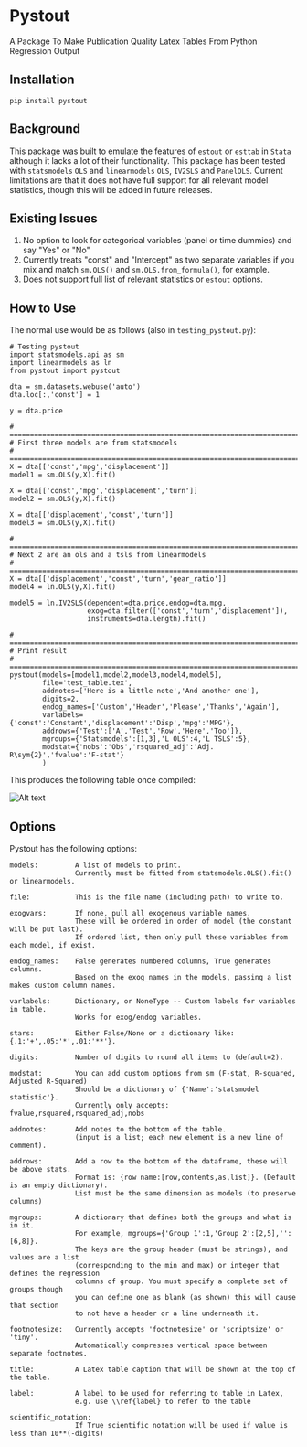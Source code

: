# Pystout
A Package To Make Publication Quality Latex Tables From Python Regression Output

## Installation
`pip install pystout`

## Background
This package was built to emulate the features of `estout` or `esttab` in `Stata` although it lacks a lot of their functionality.
This package has been tested with `statsmodels` `OLS` and `linearmodels` `OLS`, `IV2SLS` and `PanelOLS`.
Current limitations are that it does not have full support for all relevant model statistics, though this will be added in future releases.

## Existing Issues
1. No option to look for categorical variables (panel or time dummies) and say "Yes" or "No"
2. Currently treats "const" and "Intercept" as two separate variables if you mix and match `sm.OLS()` and `sm.OLS.from_formula()`, for example.
3. Does not support full list of relevant statistics or `estout` options.

## How to Use
The normal use would be as follows (also in `testing_pystout.py`):

```
# Testing pystout
import statsmodels.api as sm
import linearmodels as ln
from pystout import pystout

dta = sm.datasets.webuse('auto')
dta.loc[:,'const'] = 1

y = dta.price

# =============================================================================
# First three models are from statsmodels
# =============================================================================
X = dta[['const','mpg','displacement']]
model1 = sm.OLS(y,X).fit()

X = dta[['const','mpg','displacement','turn']]
model2 = sm.OLS(y,X).fit()

X = dta[['displacement','const','turn']]
model3 = sm.OLS(y,X).fit()

# =============================================================================
# Next 2 are an ols and a tsls from linearmodels
# =============================================================================
X = dta[['displacement','const','turn','gear_ratio']]
model4 = ln.OLS(y,X).fit()

model5 = ln.IV2SLS(dependent=dta.price,endog=dta.mpg,
                   exog=dta.filter(['const','turn','displacement']),
                   instruments=dta.length).fit()

# =============================================================================
# Print result
# =============================================================================
pystout(models=[model1,model2,model3,model4,model5],
        file='test_table.tex',
        addnotes=['Here is a little note','And another one'],
        digits=2,
        endog_names=['Custom','Header','Please','Thanks','Again'],
        varlabels={'const':'Constant','displacement':'Disp','mpg':'MPG'},
        addrows={'Test':['A','Test','Row','Here','Too']},
        mgroups={'Statsmodels':[1,3],'L OLS':4,'L TSLS':5},
        modstat={'nobs':'Obs','rsquared_adj':'Adj. R\sym{2}','fvalue':'F-stat'}
        )

```
This produces the following table once compiled:

![Alt text](/testing/test_table.png?raw=true "Python Regression Results")

## Options
Pystout has the following options:

    models:         A list of models to print.
                    Currently must be fitted from statsmodels.OLS().fit() or linearmodels.

    file:           This is the file name (including path) to write to.

    exogvars:       If none, pull all exogenous variable names.
                    These will be ordered in order of model (the constant will be put last).
                    If ordered list, then only pull these variables from each model, if exist.

    endog_names:    False generates numbered columns, True generates columns.
                    Based on the exog_names in the models, passing a list makes custom column names.

    varlabels:      Dictionary, or NoneType -- Custom labels for variables in table.
                    Works for exog/endog variables.

    stars:          Either False/None or a dictionary like: {.1:'+',.05:'*',.01:'**'}.

    digits:         Number of digits to round all items to (default=2).

    modstat:        You can add custom options from sm (F-stat, R-squared, Adjusted R-Squared)
                    Should be a dictionary of {'Name':'statsmodel statistic'}.
                    Currently only accepts: fvalue,rsquared,rsquared_adj,nobs

    addnotes:       Add notes to the bottom of the table.
                    (input is a list; each new element is a new line of comment).

    addrows:        Add a row to the bottom of the dataframe, these will be above stats.
                    Format is: {row name:[row,contents,as,list]}. (Default is an empty dictionary).
                    List must be the same dimension as models (to preserve columns)

    mgroups:        A dictionary that defines both the groups and what is in it.
                    For example, mgroups={'Group 1':1,'Group 2':[2,5],'':[6,8]}.
                    The keys are the group header (must be strings), and values are a list
                    (corresponding to the min and max) or integer that defines the regression
                    columns of group. You must specify a complete set of groups though
                    you can define one as blank (as shown) this will cause that section
                    to not have a header or a line underneath it.

    footnotesize:   Currently accepts 'footnotesize' or 'scriptsize' or 'tiny'.
                    Automatically compresses vertical space between separate footnotes.

    title:          A Latex table caption that will be shown at the top of the table.

    label:          A label to be used for referring to table in Latex,
                    e.g. use \\ref{label} to refer to the table

    scientific_notation:
                    If True scientific notation will be used if value is less than 10**(-digits)

